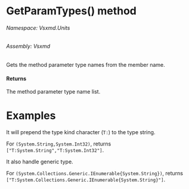 <a name='M-Vsxmd-Units-MemberName-GetParamTypes'></a>
# GetParamTypes() method

###### Namespace:  Vsxmd.Units

###### Assembly:  Vsxmd

Gets the method parameter type names from the member name.

#### Returns





The method parameter type name list.

# Examples

It will prepend the type kind character (`T:`) to the type string.

For `(System.String,System.Int32)`, returns `["T:System.String","T:System.Int32"]`.

It also handle generic type.

For `(System.Collections.Generic.IEnumerable{System.String})`, returns `["T:System.Collections.Generic.IEnumerable{System.String}"]`.
